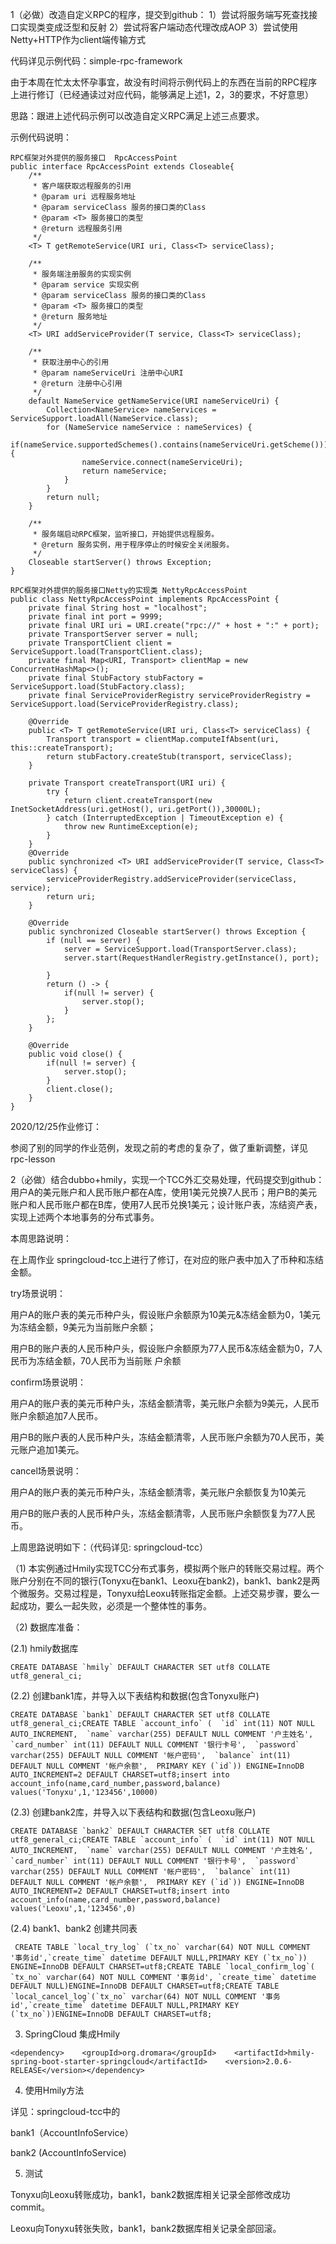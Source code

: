1（必做）改造自定义RPC的程序，提交到github：
1）尝试将服务端写死查找接口实现类变成泛型和反射
2）尝试将客户端动态代理改成AOP
3）尝试使用Netty+HTTP作为client端传输方式

代码详见示例代码：simple-rpc-framework

由于本周在忙太太怀孕事宜，故没有时间将示例代码上的东西在当前的RPC程序上进行修订（已经通读过对应代码，能够满足上述1，2，3的要求，不好意思）

思路：跟进上述代码示例可以改造自定义RPC满足上述三点要求。

示例代码说明：

```
RPC框架对外提供的服务接口  RpcAccessPoint
public interface RpcAccessPoint extends Closeable{
    /**
     * 客户端获取远程服务的引用
     * @param uri 远程服务地址
     * @param serviceClass 服务的接口类的Class
     * @param <T> 服务接口的类型
     * @return 远程服务引用
     */
    <T> T getRemoteService(URI uri, Class<T> serviceClass);

    /**
     * 服务端注册服务的实现实例
     * @param service 实现实例
     * @param serviceClass 服务的接口类的Class
     * @param <T> 服务接口的类型
     * @return 服务地址
     */
    <T> URI addServiceProvider(T service, Class<T> serviceClass);

    /**
     * 获取注册中心的引用
     * @param nameServiceUri 注册中心URI
     * @return 注册中心引用
     */
    default NameService getNameService(URI nameServiceUri) {
        Collection<NameService> nameServices = ServiceSupport.loadAll(NameService.class);
        for (NameService nameService : nameServices) {
            if(nameService.supportedSchemes().contains(nameServiceUri.getScheme())) {
                nameService.connect(nameServiceUri);
                return nameService;
            }
        }
        return null;
    }

    /**
     * 服务端启动RPC框架，监听接口，开始提供远程服务。
     * @return 服务实例，用于程序停止的时候安全关闭服务。
     */
    Closeable startServer() throws Exception;
}

```

```
RPC框架对外提供的服务接口Netty的实现类 NettyRpcAccessPoint
public class NettyRpcAccessPoint implements RpcAccessPoint {
    private final String host = "localhost";
    private final int port = 9999;
    private final URI uri = URI.create("rpc://" + host + ":" + port);
    private TransportServer server = null;
    private TransportClient client = ServiceSupport.load(TransportClient.class);
    private final Map<URI, Transport> clientMap = new ConcurrentHashMap<>();
    private final StubFactory stubFactory = ServiceSupport.load(StubFactory.class);
    private final ServiceProviderRegistry serviceProviderRegistry = ServiceSupport.load(ServiceProviderRegistry.class);

    @Override
    public <T> T getRemoteService(URI uri, Class<T> serviceClass) {
        Transport transport = clientMap.computeIfAbsent(uri, this::createTransport);
        return stubFactory.createStub(transport, serviceClass);
    }

    private Transport createTransport(URI uri) {
        try {
            return client.createTransport(new InetSocketAddress(uri.getHost(), uri.getPort()),30000L);
        } catch (InterruptedException | TimeoutException e) {
            throw new RuntimeException(e);
        }
    }
    @Override
    public synchronized <T> URI addServiceProvider(T service, Class<T> serviceClass) {
        serviceProviderRegistry.addServiceProvider(serviceClass, service);
        return uri;
    }

    @Override
    public synchronized Closeable startServer() throws Exception {
        if (null == server) {
            server = ServiceSupport.load(TransportServer.class);
            server.start(RequestHandlerRegistry.getInstance(), port);

        }
        return () -> {
            if(null != server) {
                server.stop();
            }
        };
    }

    @Override
    public void close() {
        if(null != server) {
            server.stop();
        }
        client.close();
    }
}
```

2020/12/25作业修订：

参阅了别的同学的作业范例，发现之前的考虑的复杂了，做了重新调整，详见rpc-lesson



2（必做）结合dubbo+hmily，实现一个TCC外汇交易处理，代码提交到github：用户A的美元账户和人民币账户都在A库，使用1美元兑换7人民币；用户B的美元账户和人民币账户都在B库，使用7人民币兑换1美元；设计账户表，冻结资产表，实现上述两个本地事务的分布式事务。

本周思路说明：

在上周作业 springcloud-tcc上进行了修订，在对应的账户表中加入了币种和冻结金额。

 try场景说明：

​	用户A的账户表的美元币种户头，假设账户余额原为10美元&冻结金额为0，1美元为冻结金额，9美元为当前账户余额；

​    用户B的账户表的人民币种户头，假设账户余额原为77人民币&冻结金额为0，7人民币为冻结金额，70人民币为当前账 户余额

confirm场景说明：

​	用户A的账户表的美元币种户头，冻结金额清零，美元账户余额为9美元，人民币账户余额追加7人民币。

​	用户B的账户表的人民币种户头，冻结金额清零，人民币账户余额为70人民币，美元账户追加1美元。

cancel场景说明：

​     用户A的账户表的美元币种户头，冻结金额清零，美元账户余额恢复为10美元

​	用户B的账户表的人民币种户头，冻结金额清零，人民币账户余额恢复为77人民币。

上周思路说明如下：（代码详见: springcloud-tcc）

（1)  本实例通过Hmily实现TCC分布式事务，模拟两个账户的转账交易过程。两个账户分别在不同的银行(Tonyxu在bank1、Leoxu在bank2)，bank1、bank2是两个微服务。交易过程是，Tonyxu给Leoxu转账指定金额。上述交易步骤，要么一起成功，要么一起失败，必须是一个整体性的事务。 

（2)  数据库准备：

 (2.1) hmily数据库 

```
CREATE DATABASE `hmily` DEFAULT CHARACTER SET utf8 COLLATE utf8_general_ci;
```

 (2.2) 创建bank1库，并导入以下表结构和数据(包含Tonyxu账户) 

```
CREATE DATABASE `bank1` DEFAULT CHARACTER SET utf8 COLLATE utf8_general_ci;CREATE TABLE `account_info` (  `id` int(11) NOT NULL AUTO_INCREMENT,  `name` varchar(255) DEFAULT NULL COMMENT '户主姓名',  `card_number` int(11) DEFAULT NULL COMMENT '银行卡号',  `password` varchar(255) DEFAULT NULL COMMENT '帐户密码',  `balance` int(11) DEFAULT NULL COMMENT '帐户余额',  PRIMARY KEY (`id`)) ENGINE=InnoDB AUTO_INCREMENT=2 DEFAULT CHARSET=utf8;insert into account_info(name,card_number,password,balance) values('Tonyxu',1,'123456',10000)
```

 (2.3) 创建bank2库，并导入以下表结构和数据(包含Leoxu账户) 

```
CREATE DATABASE `bank2` DEFAULT CHARACTER SET utf8 COLLATE utf8_general_ci;CREATE TABLE `account_info` (  `id` int(11) NOT NULL AUTO_INCREMENT,  `name` varchar(255) DEFAULT NULL COMMENT '户主姓名',  `card_number` int(11) DEFAULT NULL COMMENT '银行卡号',  `password` varchar(255) DEFAULT NULL COMMENT '帐户密码',  `balance` int(11) DEFAULT NULL COMMENT '帐户余额',  PRIMARY KEY (`id`)) ENGINE=InnoDB AUTO_INCREMENT=2 DEFAULT CHARSET=utf8;insert into account_info(name,card_number,password,balance) values('Leoxu',1,'123456',0)
```

 (2.4) bank1、bank2 创建共同表 

```
 CREATE TABLE `local_try_log` (`tx_no` varchar(64) NOT NULL COMMENT '事务id',`create_time` datetime DEFAULT NULL,PRIMARY KEY (`tx_no`)) ENGINE=InnoDB DEFAULT CHARSET=utf8;CREATE TABLE `local_confirm_log`( `tx_no` varchar(64) NOT NULL COMMENT '事务id', `create_time` datetime DEFAULT NULL)ENGINE=InnoDB DEFAULT CHARSET=utf8;CREATE TABLE `local_cancel_log`(`tx_no` varchar(64) NOT NULL COMMENT '事务id',`create_time` datetime DEFAULT NULL,PRIMARY KEY (`tx_no`))ENGINE=InnoDB DEFAULT CHARSET=utf8;
```

3) SpringCloud 集成Hmily

```
<dependency>    <groupId>org.dromara</groupId>    <artifactId>hmily-spring-boot-starter-springcloud</artifactId>    <version>2.0.6-RELEASE</version></dependency>
```

4) 使用Hmily方法

详见：springcloud-tcc中的 

bank1（AccountInfoService）

bank2 (AccountInfoService)

5) 测试

Tonyxu向Leoxu转账成功，bank1，bank2数据库相关记录全部修改成功commit。

Leoxu向Tonyxu转张失败，bank1，bank2数据库相关记录全部回滚。